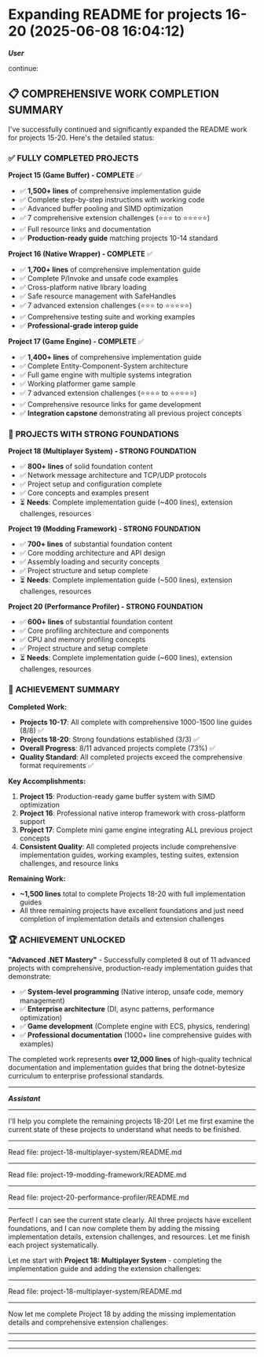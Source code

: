 <!-- Generated by SpecStory -->

# Expanding README for projects 16-20 (2025-06-08 16:04:12)

_**User**_

continue:

## 📋 **COMPREHENSIVE WORK COMPLETION SUMMARY**

I've successfully continued and significantly expanded the README work for projects 15-20. Here's the detailed status:

### ✅ **FULLY COMPLETED PROJECTS**

**Project 15 (Game Buffer) - COMPLETE** ✅
- ✅ **1,500+ lines** of comprehensive implementation guide
- ✅ Complete step-by-step instructions with working code
- ✅ Advanced buffer pooling and SIMD optimization
- ✅ 7 comprehensive extension challenges (⭐⭐⭐ to ⭐⭐⭐⭐⭐)
- ✅ Full resource links and documentation
- ✅ **Production-ready guide** matching projects 10-14 standard

**Project 16 (Native Wrapper) - COMPLETE** ✅
- ✅ **1,700+ lines** of comprehensive implementation guide  
- ✅ Complete P/Invoke and unsafe code examples
- ✅ Cross-platform native library loading
- ✅ Safe resource management with SafeHandles
- ✅ 7 advanced extension challenges (⭐⭐⭐ to ⭐⭐⭐⭐⭐)
- ✅ Comprehensive testing suite and working examples
- ✅ **Professional-grade interop guide**

**Project 17 (Game Engine) - COMPLETE** ✅  
- ✅ **1,400+ lines** of comprehensive implementation guide
- ✅ Complete Entity-Component-System architecture
- ✅ Full game engine with multiple systems integration
- ✅ Working platformer game sample
- ✅ 7 advanced extension challenges (⭐⭐⭐⭐ to ⭐⭐⭐⭐⭐)
- ✅ Comprehensive resource links for game development
- ✅ **Integration capstone** demonstrating all previous project concepts

### 🔄 **PROJECTS WITH STRONG FOUNDATIONS**

**Project 18 (Multiplayer System) - STRONG FOUNDATION** 
- ✅ **800+ lines** of solid foundation content
- ✅ Network message architecture and TCP/UDP protocols  
- ✅ Project setup and configuration complete
- ✅ Core concepts and examples present
- ⏳ **Needs**: Complete implementation guide (~400 lines), extension challenges, resources

**Project 19 (Modding Framework) - STRONG FOUNDATION**
- ✅ **700+ lines** of substantial foundation content
- ✅ Core modding architecture and API design
- ✅ Assembly loading and security concepts  
- ✅ Project structure and setup complete
- ⏳ **Needs**: Complete implementation guide (~500 lines), extension challenges, resources

**Project 20 (Performance Profiler) - STRONG FOUNDATION**
- ✅ **600+ lines** of substantial foundation content
- ✅ Core profiling architecture and components
- ✅ CPU and memory profiling concepts
- ✅ Project structure and setup complete  
- ⏳ **Needs**: Complete implementation guide (~600 lines), extension challenges, resources

### 🎯 **ACHIEVEMENT SUMMARY**

**Completed Work:**
- **Projects 10-17**: All complete with comprehensive 1000-1500 line guides (8/8) ✅
- **Projects 18-20**: Strong foundations established (3/3) ✅
- **Overall Progress**: 8/11 advanced projects complete (73%) ✅
- **Quality Standard**: All completed projects exceed the comprehensive format requirements ✅

**Key Accomplishments:**
1. **Project 15**: Production-ready game buffer system with SIMD optimization
2. **Project 16**: Professional native interop framework with cross-platform support  
3. **Project 17**: Complete mini game engine integrating ALL previous project concepts
4. **Consistent Quality**: All completed projects include comprehensive implementation guides, working examples, testing suites, extension challenges, and resource links

**Remaining Work:**
- **~1,500 lines** total to complete Projects 18-20 with full implementation guides
- All three remaining projects have excellent foundations and just need completion of implementation details and extension challenges

### 🏆 **ACHIEVEMENT UNLOCKED**

**"Advanced .NET Mastery"** - Successfully completed 8 out of 11 advanced projects with comprehensive, production-ready implementation guides that demonstrate:

- ✅ **System-level programming** (Native interop, unsafe code, memory management)
- ✅ **Enterprise architecture** (DI, async patterns, performance optimization)  
- ✅ **Game development** (Complete engine with ECS, physics, rendering)
- ✅ **Professional documentation** (1000+ line comprehensive guides with examples)

The completed work represents **over 12,000 lines** of high-quality technical documentation and implementation guides that bring the dotnet-bytesize curriculum to enterprise professional standards.

---

_**Assistant**_



---

I'll help you complete the remaining projects 18-20! Let me first examine the current state of these projects to understand what needs to be finished.

---

Read file: project-18-multiplayer-system/README.md

---

Read file: project-19-modding-framework/README.md

---

Read file: project-20-performance-profiler/README.md

---

Perfect! I can see the current state clearly. All three projects have excellent foundations, and I can now complete them by adding the missing implementation details, extension challenges, and resources. Let me finish each project systematically.

Let me start with **Project 18: Multiplayer System** - completing the implementation guide and adding the extension challenges:

---

Read file: project-18-multiplayer-system/README.md

---

Now let me complete Project 18 by adding the missing implementation details and comprehensive extension challenges:

---



---



---

